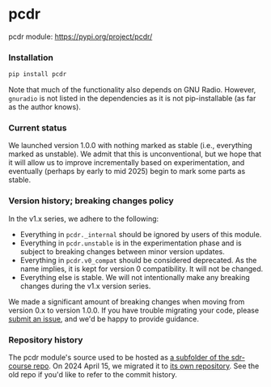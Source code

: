 # pcdr

pcdr module: https://pypi.org/project/pcdr/

### Installation

```sh
pip install pcdr
```

Note that much of the functionality also depends on GNU Radio. However, `gnuradio` is not listed in the dependencies as it is not pip-installable (as far as the author knows).

<!--
### Example usage

```python3
from pcdr.flow import OsmoSingleFreqReceiver
tuned_freq = 103.9e6
receiver = OsmoSingleFreqReceiver("hackrf=0", tuned_freq)
recevier.start()
strength = receiver.get_strength()
print(f"Strength of {tuned_freq} Hz: {strength}")
recevier.stop_and_wait()
```
-->

### Current status

We launched version 1.0.0 with nothing marked as stable (i.e., everything marked as unstable). We admit that this is unconventional, but we hope that it will allow us to improve incrementally based on experimentation, and eventually (perhaps by early to mid 2025) begin to mark some parts as stable.

### Version history; breaking changes policy

In the v1.x series, we adhere to the following: 

- Everything in `pcdr._internal` should be ignored by users of this module.
- Everything in `pcdr.unstable` is in the experimentation phase and is subject to breaking changes between minor version updates.
- Everything in `pcdr.v0_compat` should be considered deprecated. As the name implies, it is kept for version 0 compatibility. It will not be changed.
- Everything else is stable. We will not intentionally make any breaking changes during the v1.x version series.

We made a significant amount of breaking changes when moving from version 0.x to version 1.0.0. If you have trouble migrating your code, please [submit an issue](https://github.com/python-can-define-radio/pcdr/issues), and we'd be happy to provide guidance.

### Repository history

The pcdr module's source used to be hosted as [a subfolder of the sdr-course repo](https://github.com/python-can-define-radio/sdr-course/tree/main/classroom_activities/Chx_Misc/Python_curric_2). On 2024 April 15, we migrated it to [its own repository](https://github.com/python-can-define-radio/pcdr). See the old repo if you'd like to refer to the commit history.
